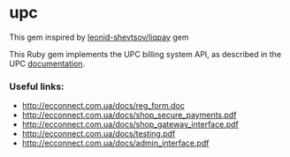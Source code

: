 # upc

This gem inspired by [leonid-shevtsov/liqpay](https://github.com/leonid-shevtsov/liqpay) gem

This Ruby gem implements the UPC billing system API, as described in the UPC [documentation](http://ecconnect.com.ua).

### Useful links:
  - http://ecconnect.com.ua/docs/reg_form.doc
  - http://ecconnect.com.ua/docs/shop_secure_payments.pdf
  - http://ecconnect.com.ua/docs/shop_gateway_interface.pdf
  - http://ecconnect.com.ua/docs/testing.pdf
  - http://ecconnect.com.ua/docs/admin_interface.pdf
